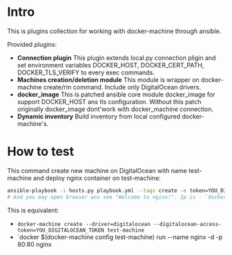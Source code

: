 # Intro

This is plugins collection for working with docker-machine through ansible.

Provided plugins:
* **Connection plugin** This plugin extends local.py connection pligin and set environment variables DOCKER_HOST, DOCKER_CERT_PATH, DOCKER_TLS_VERIFY to every exec commands. 
* **Machines creation/deletion module** This module is wrapper on docker-machine create/rm command. Include only DigitalOcean drivers.
* **docker_image** This is patched ansible core module docker_image for support DOCKER_HOST ans tls configuration. Without this patch originally docker_image dont'work with docker_machine connection.
* **Dynamic inventory** Build inventory from local configured docker-machine's.

# How to test

This command create new machine on DigitalOcean with name test-machine and deploy nginx container on test-machine:
```bash
ansible-playbook -i hosts.py playbook.yml --tags create -e token=YOU_DIGITALOCEAN_TOKEN
# And you may open browser ans see "Welcome to nginx!". Ip is - `docker-machine ip test-machine`
```

This is equivalent:
* `docker-machine create --driver=digitalocean --digitalocean-access-token=YOU_DIGITALOCEAN_TOKEN test-machine`
* `docker $(docker-machine config test-machine) run --name nginx -d -p 80:80 nginx
